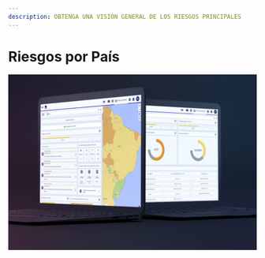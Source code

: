 ```yaml
---
description: OBTENGA UNA VISIÓN GENERAL DE LOS RIESGOS PRINCIPALES
---
```


# Riesgos por País

![](../.gitbook/assets/ci-cover%20%283%29.JPG)

